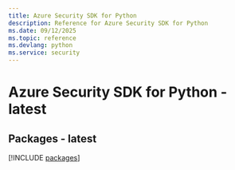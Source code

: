 ```yaml
---
title: Azure Security SDK for Python
description: Reference for Azure Security SDK for Python
ms.date: 09/12/2025
ms.topic: reference
ms.devlang: python
ms.service: security
---
```

# Azure Security SDK for Python - latest
## Packages - latest
[!INCLUDE [packages](security-index.md)]